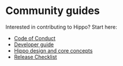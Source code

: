 # Community guides

Interested in contributing to Hippo? Start here:

- [Code of Conduct](code-of-conduct.md)
- [Developer guide](developers.md)
- [Hippo design and core concepts](design-model.md)
- [Release Checklist](release-checklist.md)
